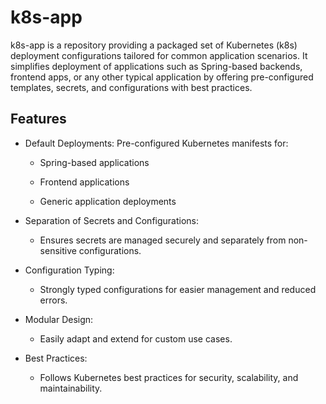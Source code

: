 # k8s-app


k8s-app is a repository providing a packaged set of Kubernetes (k8s) deployment configurations tailored for common application scenarios. It simplifies deployment of applications such as Spring-based backends, frontend apps, or any other typical application by offering pre-configured templates, secrets, and configurations with best practices.

## Features

* Default Deployments: Pre-configured Kubernetes manifests for:

    * Spring-based applications

    * Frontend applications

    * Generic application deployments

* Separation of Secrets and Configurations:

    * Ensures secrets are managed securely and separately from non-sensitive configurations.

* Configuration Typing:

    * Strongly typed configurations for easier management and reduced errors.

* Modular Design:

    * Easily adapt and extend for custom use cases.

* Best Practices:

    * Follows Kubernetes best practices for security, scalability, and maintainability.
